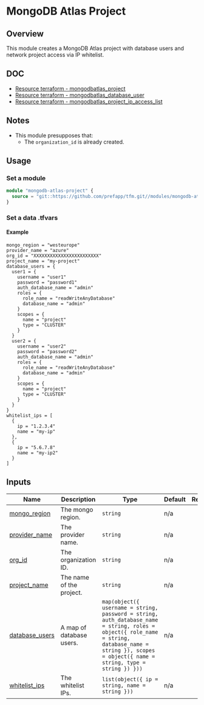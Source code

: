 # MongoDB Atlas Project

## Overview

This module creates a MongoDB Atlas project with database users and network project access via IP whitelist.

## DOC

- [Resource terraform - mongodbatlas_project](https://registry.terraform.io/providers/mongodb/mongodbatlas/latest/docs/resources/project)
- [Resource terraform - mongodbatlas_database_user](https://registry.terraform.io/providers/mongodb/mongodbatlas/1.23.0/docs/resources/database_user)
- [Resource terraform - mongodbatlas_project_ip_access_list](https://registry.terraform.io/providers/mongodb/mongodbatlas/1.23.0/docs/resources/project_ip_access_list)

## Notes

- This module presupposes that:
  - The `organization_id` is already created.

## Usage

### Set a module

```terraform
module "mongodb-atlas-project" {
  source = "git::https://github.com/prefapp/tfm.git//modules/mongodb-atlas-project?ref=<version>"
}
```

### Set a data .tfvars

#### Example

```hcl
mongo_region = "westeurope"
provider_name = "azure"
org_id = "XXXXXXXXXXXXXXXXXXXXXXXX"
project_name = "my-project"
database_users = {
  user1 = {
    username = "user1"
    password = "password1"
    auth_database_name = "admin"
    roles = {
      role_name = "readWriteAnyDatabase"
      database_name = "admin"
    }
    scopes = {
      name = "project"
      type = "CLUSTER"
    }
  }
  user2 = {
    username = "user2"
    password = "password2"
    auth_database_name = "admin"
    roles = {
      role_name = "readWriteAnyDatabase"
      database_name = "admin"
    }
    scopes = {
      name = "project"
      type = "CLUSTER"
    }
  }
}
whitelist_ips = [
  {
    ip = "1.2.3.4"
    name = "my-ip"
  },
  {
    ip = "5.6.7.8"
    name = "my-ip2"
  }
]
```

## Inputs

| Name | Description | Type | Default | Required |
|------|-------------|------|---------|:--------:|
| <a name="input_mongo_region"></a> [mongo_region](#input_mongo_region) | The mongo region. | `string` | n/a | yes |
| <a name="input_provider_name"></a> [provider_name](#input_provider_name) | The provider name. | `string` | n/a | yes |
| <a name="input_org_id"></a> [org_id](#input_org_id) | The organization ID. | `string` | n/a | yes |
| <a name="input_project_name"></a> [project_name](#input_project_name) | The name of the project. | `string` | n/a | yes |
| <a name="input_database_users"></a> [database_users](#input_database_users) | A map of database users. | `map(object({ username = string, password = string, auth_database_name = string, roles = object({ role_name = string, database_name = string }), scopes = object({ name = string, type = string }) }))` | n/a | yes |
| <a name="input_whitelist_ips"></a> [whitelist_ips](#input_whitelist_ips) | The whitelist IPs. | `list(object({ ip = string, name = string }))` | n/a | yes |
